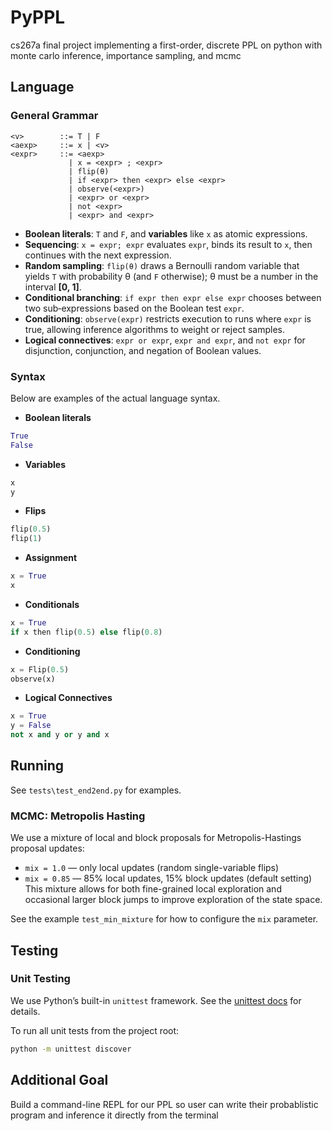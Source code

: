 # PyPPL
cs267a final project implementing a first-order, discrete PPL on python with monte carlo inference, importance sampling, and mcmc

## Language 
### General Grammar
```bnf
<v>        ::= T | F
<aexp>     ::= x | <v>
<expr>     ::= <aexp>
             | x = <expr> ; <expr>
             | flip(θ)
             | if <expr> then <expr> else <expr>
             | observe(<expr>)
             | <expr> or <expr>
             | not <expr>
             | <expr> and <expr>
```
- **Boolean literals**: `T` and `F`, and **variables** like `x` as atomic expressions.  
- **Sequencing**: `x = expr; expr` evaluates `expr`, binds its result to `x`, then continues with the next expression.  
- **Random sampling**: `flip(θ)` draws a Bernoulli random variable that yields `T` with probability θ (and `F` otherwise); θ must be a number in the interval **[0, 1]**.  
- **Conditional branching**: `if expr then expr else expr` chooses between two sub‐expressions based on the Boolean test `expr`.  
- **Conditioning**: `observe(expr)` restricts execution to runs where `expr` is true, allowing inference algorithms to weight or reject samples.  
- **Logical connectives**: `expr or expr`, `expr and expr`, and `not expr` for disjunction, conjunction, and negation of Boolean values.  

### Syntax
Below are examples of the actual language syntax.
- **Boolean literals**  
 ```python 
True 
False
 ```

- **Variables** 
```python 
x 
y 
```

- **Flips** 
```python
flip(0.5)
flip(1)
```

- **Assignment** 
```python 
x = True 
x
```

- **Conditionals** 
```python
x = True 
if x then flip(0.5) else flip(0.8)
```

- **Conditioning** 
```python
x = Flip(0.5)
observe(x)
```

- **Logical Connectives** 
```python 
x = True
y = False
not x and y or y and x
```

## Running
See ```tests\test_end2end.py``` for examples.

### MCMC: Metropolis Hasting
We use a mixture of local and block proposals for Metropolis-Hastings proposal updates:
- `mix = 1.0` — only local updates (random single-variable flips)
- `mix = 0.85` — 85% local updates, 15% block updates (default setting)
This mixture allows for both fine-grained local exploration and occasional larger block jumps to improve exploration of the state space.

See the example `test_min_mixture` for how to configure the `mix` parameter.

## Testing 

### Unit Testing 
We use Python’s built-in `unittest` framework. See the [unittest docs](https://docs.python.org/3/library/unittest.html) for details.

To run all unit tests from the project root:

```bash
python -m unittest discover
```

## Additional Goal
Build a command-line REPL for our PPL so user can write their probablistic program and inference it directly from the terminal 